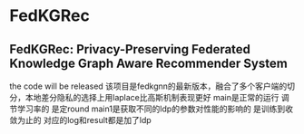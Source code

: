 # FedKGRec
## FedKGRec: Privacy-Preserving Federated Knowledge Graph Aware Recommender System
the code will be released
该项目是fedkgnn的最新版本，融合了多个客户端的切分，本地差分隐私的选择上用laplace比高斯机制表现更好
main是正常的运行  调节学习率的 是定round
main1是获取不同的ldp的参数对性能的影响的  是训练到收敛为止的  对应的log和result都是加了ldp